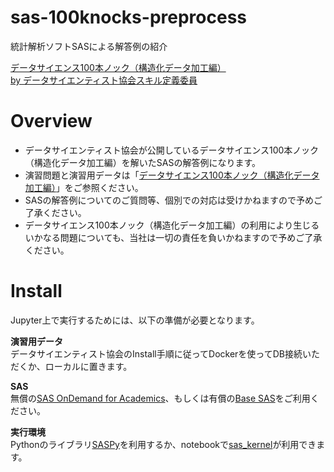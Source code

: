 # sas-100knocks-preprocess

統計解析ソフトSASによる解答例の紹介

[データサイエンス100本ノック（構造化データ加工編）<br>
  by データサイエンティスト協会スキル定義委員](https://github.com/The-Japan-DataScientist-Society/100knocks-preprocess)

# Overview
- データサイエンティスト協会が公開しているデータサイエンス100本ノック（構造化データ加工編）を解いたSASの解答例になります。
- 演習問題と演習用データは「[データサイエンス100本ノック（構造化データ加工編）](https://github.com/The-Japan-DataScientist-Society/100knocks-preprocess/tree/master/docker/work/data)」をご参照ください。
- SASの解答例についてのご質問等、個別での対応は受けかねますので予めご了承ください。
- データサイエンス100本ノック（構造化データ加工編）の利用により生じるいかなる問題についても、当社は一切の責任を負いかねますので予めご了承ください。

# Install
Jupyter上で実行するためには、以下の準備が必要となります。

__演習用データ__  
  データサイエンティスト協会のInstall手順に従ってDockerを使ってDB接続いただくか、ローカルに置きます。
  
__SAS__  
  無償の[SAS OnDemand for Academics](https://support.sas.com/ondemand/saspy.html)、もしくは有償の[Base SAS](https://www.sas.com/ja_jp/software/base-sas.html)をご利用ください。
  
__実行環境__  
  Pythonのライブラリ[SASPy](https://github.com/sassoftware/saspy-examples)を利用するか、notebookで[sas_kernel](https://github.com/sassoftware/sas_kernel)が利用できます。
